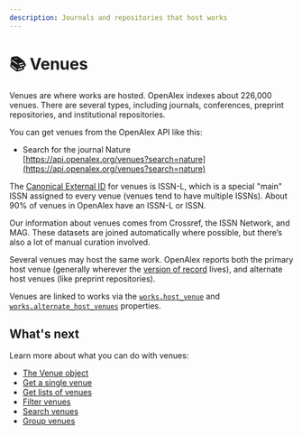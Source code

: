 ```yaml
---
description: Journals and repositories that host works
---
```


# 📚 Venues

Venues are where works are hosted. OpenAlex indexes about 226,000 venues. There are several types, including journals, conferences, preprint repositories, and institutional repositories.

You can get venues from the OpenAlex API like this:

* Search for the journal Nature\
  [https://api.openalex.org/venues?search=nature](https://api.openalex.org/venues?search=nature)

The [Canonical External ID](../../how-to-use-the-api/get-single-entities.md#canonical-external-ids) for venues is ISSN-L, which is a special "main" ISSN assigned to every venue (venues tend to have multiple ISSNs). About 90% of venues in OpenAlex have an ISSN-L or ISSN.

Our information about venues comes from Crossref, the ISSN Network, and MAG. These datasets are joined automatically where possible, but there’s also a lot of manual curation involved.

Several venues may host the same work. OpenAlex reports both the primary host venue (generally wherever the [version of record](https://en.wikipedia.org/wiki/Version\_of\_record) lives), and alternate host venues (like preprint repositories).

Venues are linked to works via the [`works.host_venue`](../works/work-object.md#host\_venue) and [`works.alternate_host_venues`](../works/work-object.md#alternate\_host\_venues) properties.

## What's next

Learn more about what you can do with venues:

* [The Venue object](venue-object.md)
* [Get a single venue](get-a-single-venue.md)
* [Get lists of venues](get-lists-of-venues.md)
* [Filter venues](filter-venues.md)
* [Search venues](search-venues.md)
* [Group venues](group-venues.md)
